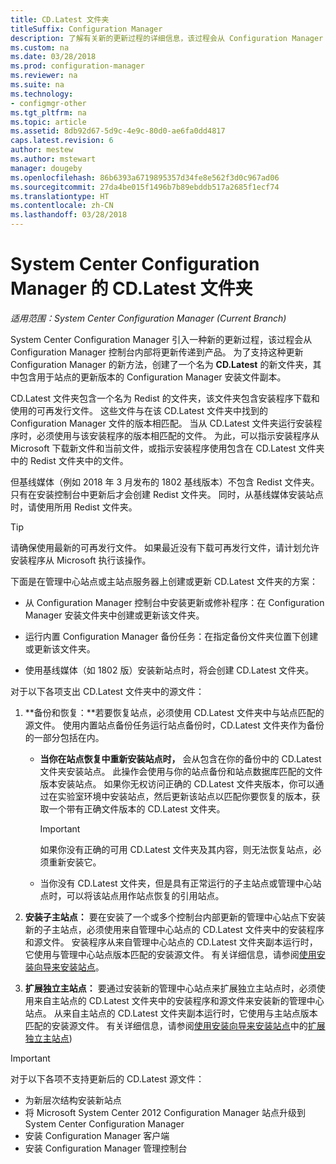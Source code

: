 ```yaml
---
title: CD.Latest 文件夹
titleSuffix: Configuration Manager
description: 了解有关新的更新过程的详细信息，该过程会从 Configuration Manager 控制台内部将更新传递到产品。
ms.custom: na
ms.date: 03/28/2018
ms.prod: configuration-manager
ms.reviewer: na
ms.suite: na
ms.technology:
- configmgr-other
ms.tgt_pltfrm: na
ms.topic: article
ms.assetid: 8db92d67-5d9c-4e9c-80d0-ae6fa0dd4817
caps.latest.revision: 6
author: mestew
ms.author: mstewart
manager: dougeby
ms.openlocfilehash: 86b6393a6719895357d34fe8e562f3d0c967ad06
ms.sourcegitcommit: 27da4be015f1496b7b89ebddb517a2685f1ecf74
ms.translationtype: HT
ms.contentlocale: zh-CN
ms.lasthandoff: 03/28/2018
---
```

# <a name="the-cdlatest-folder-for-system-center-configuration-manager"></a>System Center Configuration Manager 的 CD.Latest 文件夹

*适用范围：System Center Configuration Manager (Current Branch)*

System Center Configuration Manager 引入一种新的更新过程，该过程会从 Configuration Manager 控制台内部将更新传递到产品。 为了支持这种更新 Configuration Manager 的新方法，创建了一个名为 **CD.Latest** 的新文件夹，其中包含用于站点的更新版本的 Configuration Manager 安装文件副本。  

CD.Latest 文件夹包含一个名为 Redist 的文件夹，该文件夹包含安装程序下载和使用的可再发行文件。 这些文件与在该 CD.Latest 文件夹中找到的 Configuration Manager 文件的版本相匹配。 当从 CD.Latest 文件夹运行安装程序时，必须使用与该安装程序的版本相匹配的文件。 为此，可以指示安装程序从 Microsoft 下载新文件和当前文件，或指示安装程序使用包含在 CD.Latest 文件夹中的 Redist 文件夹中的文件。

但基线媒体（例如 2018 年 3 月发布的 1802 基线版本）不包含 Redist 文件夹。 只有在安装控制台中更新后才会创建 Redist 文件夹。 同时，从基线媒体安装站点时，请使用所用 Redist 文件夹。  

> [!TIP]
> 请确保使用最新的可再发行文件。 如果最近没有下载可再发行文件，请计划允许安装程序从 Microsoft 执行该操作。   

 下面是在管理中心站点或主站点服务器上创建或更新 CD.Latest 文件夹的方案：  

-   从 Configuration Manager 控制台中安装更新或修补程序：在 Configuration Manager 安装文件夹中创建或更新该文件夹。  

-   运行内置 Configuration Manager 备份任务：在指定备份文件夹位置下创建或更新该文件夹。  

-  使用基线媒体（如 1802 版）安装新站点时，将会创建 CD.Latest 文件夹。

对于以下各项支出 CD.Latest 文件夹中的源文件：  

1.  **备份和恢复：**若要恢复站点，必须使用 CD.Latest 文件夹中与站点匹配的源文件。 使用内置站点备份任务运行站点备份时，CD.Latest 文件夹作为备份的一部分包括在内。

    -   **当你在站点恢复中重新安装站点时，** 会从包含在你的备份中的 CD.Latest 文件夹安装站点。 此操作会使用与你的站点备份和站点数据库匹配的文件版本安装站点。  如果你无权访问正确的 CD.Latest 文件夹版本，你可以通过在实验室环境中安装站点，然后更新该站点以匹配你要恢复的版本，获取一个带有正确文件版本的 CD.Latest 文件夹。

        > [!IMPORTANT]  
        >  如果你没有正确的可用 CD.Latest 文件夹及其内容，则无法恢复站点，必须重新安装它。  

    -   当你没有 CD.Latest 文件夹，但是具有正常运行的子主站点或管理中心站点时，可以将该站点用作站点恢复的引用站点。  

2.  **安装子主站点：** 要在安装了一个或多个控制台内部更新的管理中心站点下安装新的子主站点，必须使用来自管理中心站点的 CD.Latest 文件夹中的安装程序和源文件。 安装程序从来自管理中心站点的 CD.Latest 文件夹副本运行时，它使用与管理中心站点版本匹配的安装源文件。 有关详细信息，请参阅[使用安装向导来安装站点](../../../core/servers/deploy/install/use-the-setup-wizard-to-install-sites.md)。  

3.  **扩展独立主站点：** 要通过安装新的管理中心站点来扩展独立主站点时，必须使用来自主站点的 CD.Latest 文件夹中的安装程序和源文件来安装新的管理中心站点。 从来自主站点的 CD.Latest 文件夹副本运行时，它使用与主站点版本匹配的安装源文件。 有关详细信息，请参阅[使用安装向导来安装站点](../../../core/servers/deploy/install/use-the-setup-wizard-to-install-sites.md)中的[扩展独立主站点](../../../core/servers/deploy/install/use-the-setup-wizard-to-install-sites.md#bkmk_expand))

> [!IMPORTANT]  
>  对于以下各项不支持更新后的 CD.Latest 源文件：  
>   
>  -   为新层次结构安装新站点  
>  -   将 Microsoft System Center 2012 Configuration Manager 站点升级到 System Center Configuration Manager
>  -   安装 Configuration Manager 客户端
>  -   安装 Configuration Manager 管理控制台

